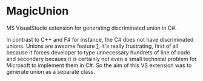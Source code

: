 # MagicUnion
MS VisualStudio extension for generating discriminated union in C#.

In contrast to C++ and F# for instance, the C# does not have discriminated unions. Unions are awsome feature [1](https://fsharpforfunandprofit.com/posts/discriminated-unions/). It's really frustrating, first of all because it forces developer to type unnecessary hundrets of line of code and secondary becaues it is certainly not even a small technical problem for Microsoft to implement them in C#. So the aim of this VS extension was to generate union as a separate class.


